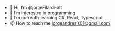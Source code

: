 - 👋 Hi, I’m @jorgeFilardi-alt
- 👀 I’m interested in programming
- 🌱 I’m currently learning C#, React, Typescript
- 📫 How to reach me jorgeandresfs01@gmail.com

<!---
jorgeFilardi-alt/jorgeFilardi-alt is a ✨ special ✨ repository because its `README.md` (this file) appears on your GitHub profile.
You can click the Preview link to take a look at your changes.
--->
